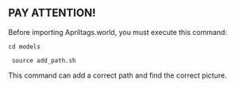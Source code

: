 ## PAY ATTENTION!

Before importing Apriltags.world, you must execute this command:

`cd models`

` source add_path.sh`

This command can add a correct path and find the correct picture.